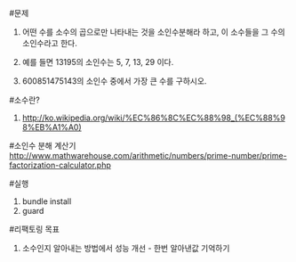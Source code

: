 #문제

1. 어떤 수를 소수의 곱으로만 나타내는 것을 소인수분해라 하고, 이 소수들을 그 수의 소인수라고 한다.

2. 예를 들면 13195의 소인수는 5, 7, 13, 29 이다.

3. 600851475143의 소인수 중에서 가장 큰 수를 구하시오.

#소수란?
1. http://ko.wikipedia.org/wiki/%EC%86%8C%EC%88%98_(%EC%88%98%EB%A1%A0)

#소인수 분해 계산기
http://www.mathwarehouse.com/arithmetic/numbers/prime-number/prime-factorization-calculator.php

#실행
1. bundle install
2. guard

#리팩토링 목표
1. 소수인지 알아내는 방법에서 성능 개선 - 한번 알아낸값 기억하기
